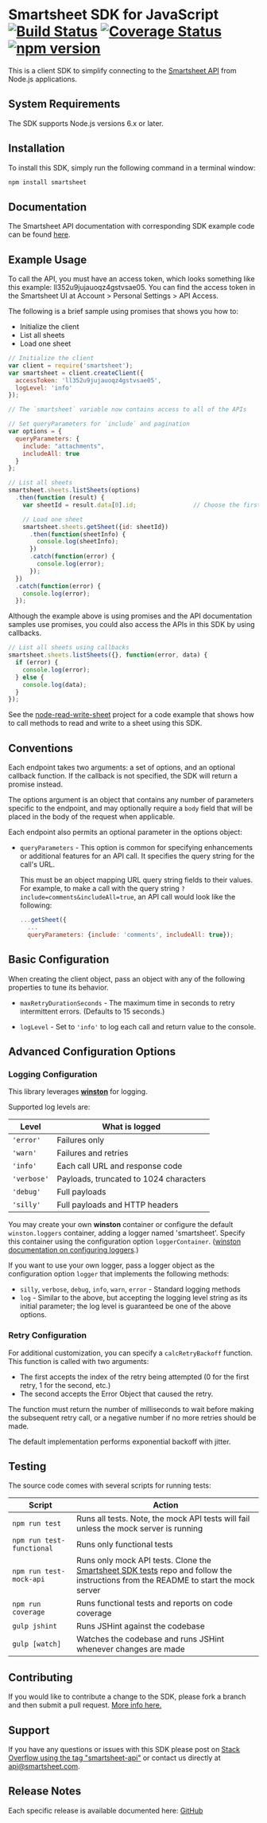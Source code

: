 # Smartsheet SDK for JavaScript [![Build Status](https://travis-ci.org/smartsheet-platform/smartsheet-javascript-sdk.svg?branch=master)](https://travis-ci.org/smartsheet-platform/smartsheet-javascript-sdk) [![Coverage Status](https://coveralls.io/repos/github/smartsheet-platform/smartsheet-javascript-sdk/badge.svg?branch=master)](https://coveralls.io/github/smartsheet-platform/smartsheet-javascript-sdk?branch=master) [![npm version](https://badge.fury.io/js/smartsheet.svg)](https://badge.fury.io/js/smartsheet)

This is a client SDK to simplify connecting to the [Smartsheet API](http://www.smartsheet.com/developers/api-documentation) from Node.js applications.

## System Requirements

The SDK supports Node.js versions 6.x or later.

## Installation

To install this SDK, simply run the following command in a terminal window:

```bash
npm install smartsheet
```

## Documentation

The Smartsheet API documentation with corresponding SDK example code can be found [here](http://www.smartsheet.com/developers/api-documentation).

## Example Usage

To call the API, you must have an access token, which looks something like this example: ll352u9jujauoqz4gstvsae05. You can find the access token in the Smartsheet UI at Account > Personal Settings > API Access.

The following is a brief sample using promises that shows you how to:

* Initialize the client
* List all sheets
* Load one sheet

```javascript
// Initialize the client
var client = require('smartsheet');
var smartsheet = client.createClient({
  accessToken: 'll352u9jujauoqz4gstvsae05',
  logLevel: 'info'
});

// The `smartsheet` variable now contains access to all of the APIs

// Set queryParameters for `include` and pagination
var options = {
  queryParameters: {
    include: "attachments",
    includeAll: true
  }
};

// List all sheets
smartsheet.sheets.listSheets(options)
  .then(function (result) {
    var sheetId = result.data[0].id;                // Choose the first sheet

    // Load one sheet
    smartsheet.sheets.getSheet({id: sheetId})
      .then(function(sheetInfo) {
        console.log(sheetInfo);
      })
      .catch(function(error) {
        console.log(error);
      });
  })
  .catch(function(error) {
    console.log(error);
  });
```

Although the example above is using promises and the API documentation samples use promises, you could also access the APIs in this SDK by using callbacks.

```javascript
// List all sheets using callbacks
smartsheet.sheets.listSheets({}, function(error, data) {
  if (error) {
    console.log(error);
  } else {
    console.log(data);
  }
});
```

 See the [node-read-write-sheet](https://github.com/smartsheet-samples/node-read-write-sheet) project for a code example that shows how to call methods to read and write to a sheet using this SDK.

## Conventions

Each endpoint takes two arguments: a set of options, and an optional callback function. If the callback is not specified, the SDK will return a promise instead.

The options argument is an object that contains any number of parameters specific to the endpoint, and may optionally require a `body` field that will be placed in the body of the request when applicable.

Each endpoint also permits an optional parameter in the options object:

* `queryParameters` - This option is common for specifying enhancements or additional features for an API call. It specifies the query string for the call's URL.

  This must be an object mapping URL query string fields to their values. For example, to make a call with the query string `?include=comments&includeAll=true`, an API call would look like the following:

  ```javascript
  ...getSheet({
    ...
    queryParameters: {include: 'comments', includeAll: true});
  ```

## Basic Configuration

When creating the client object, pass an object with any of the following properties to tune its behavior.

* `maxRetryDurationSeconds` - The maximum time in seconds to retry intermittent errors. (Defaults to 15 seconds.)

* `logLevel` - Set to `'info'` to log each call and return value to the console.


## Advanced Configuration Options
### Logging Configuration


This library leverages [**winston**](https://github.com/winstonjs/winston) for logging.

Supported log levels are:

|Level|What is logged|
|---|---|
|`'error'`|Failures only|
|`'warn'`|Failures and retries|
|`'info'`|Each call URL and response code|
|`'verbose'`|Payloads, truncated to 1024 characters|
|`'debug'`|Full payloads|
|`'silly'`|Full payloads and HTTP headers|

You may create your own **winston** container or configure the default `winston.loggers` container, adding a logger named 'smartsheet'. Specify this container using the configuration option `loggerContainer`. ([winston documentation on configuring loggers](https://github.com/winstonjs/winston#working-with-multiple-loggers-in-winston).)

If you want to use your own logger, pass a logger object as the configuration option `logger` that implements the following methods:
* `silly`, `verbose`, `debug`, `info`, `warn`, `error` - Standard logging methods
* `log` - Similar to the above, but accepting the logging level string as its initial parameter; the log level is guaranteed be one of the above options.

### Retry Configuration
For additional customization, you can specify a `calcRetryBackoff` function.  This function is called with two arguments:

* The first accepts the index of the retry being attempted (0 for the first retry, 1 for the second, etc.)
* The second accepts the Error Object that caused the retry.

The function must return the number of milliseconds to wait before making the subsequent retry call, or a negative number if no more retries should be made.

The default implementation performs exponential backoff with jitter.

## Testing

The source code comes with several scripts for running tests:

|Script|Action|
|---|---|
|`npm run test`|Runs all tests. Note, the mock API tests will fail unless the mock server is running|
|`npm run test-functional`|Runs only functional tests|
|`npm run test-mock-api`|Runs only mock API tests. Clone the [Smartsheet SDK tests](https://github.com/smartsheet-platform/smartsheet-sdk-tests) repo and follow the instructions from the README to start the mock server|
|`npm run coverage`|Runs functional tests and reports on code coverage|
|`gulp jshint`|Runs JSHint against the codebase|
|`gulp [watch]`|Watches the codebase and runs JSHint whenever changes are made|

## Contributing

If you would like to contribute a change to the SDK, please fork a branch and then submit a pull request.
[More info here.](https://help.github.com/articles/using-pull-requests)

## Support

If you have any questions or issues with this SDK please post on [Stack Overflow using the tag "smartsheet-api"](http://stackoverflow.com/questions/tagged/smartsheet-api) or contact us directly at api@smartsheet.com.

## Release Notes

Each specific release is available documented here: [GitHub](https://github.com/smartsheet-platform/smartsheet-javascript-sdk/tags)
